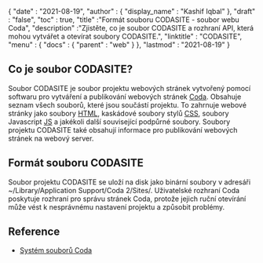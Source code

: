 {
  "date" : "2021-08-19",
  "author" : {
    "display_name" : "Kashif Iqbal"
},
  "draft" : "false",
  "toc" : true,
  "title" :"Formát souboru CODASITE - soubor webu Coda",
  "description" :"Zjistěte, co je soubor CODASITE a rozhraní API, která mohou vytvářet a otevírat soubory CODASITE.",
  "linktitle" : "CODASITE",
  "menu" : {
    "docs" : {
      "parent" : "web"
}
},
  "lastmod" : "2021-08-19"
}

## Co je soubor CODASITE?

Soubor CODASITE je soubor projektu webových stránek vytvořený pomocí softwaru pro vytváření a publikování webových stránek [Coda](https://coda.io/). Obsahuje seznam všech souborů, které jsou součástí projektu. To zahrnuje webové stránky jako soubory [HTML](/cs/web/html/), kaskádové soubory stylů [CSS](/cs/web/css/), soubory Javascript [JS](/cs/web/js/) a jakékoli další související podpůrné soubory. Soubory projektu CODASITE také obsahují informace pro publikování webových stránek na webový server.

## Formát souboru CODASITE

Soubor projektu CODASITE se uloží na disk jako binární soubory v adresáři ~/​Library/​Application Support/​Coda 2/​Sites/​. Uživatelské rozhraní Coda poskytuje rozhraní pro správu stránek Coda, protože jejich ruční otevírání může vést k nesprávnému nastavení projektu a způsobit problémy.

## Reference

* [Systém souborů Coda](https://en.wikipedia.org/wiki/Coda_(file_system))

